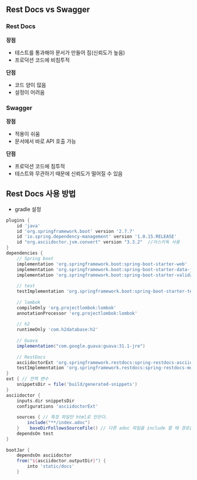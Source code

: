 
## Rest Docs vs Swagger
### Rest Docs
**장점**
- 테스트를 통과해야 문서가 만들어 짐(신뢰도가 높음)
- 프로덕션 코드에 비침투적

**단점**
- 코드 양이 많음
- 설정이 어려움
### Swagger
**장점**
- 적용이 쉬움
- 문서에서 바로 API 호출 가능

**단점**
- 프로덕션 코드에 침투적
- 테스트와 무관하기 때문에 신뢰도가 떨어질 수 있음


## Rest Docs 사용 방법
- gradle 설정
```gradle
plugins {  
    id 'java'  
    id 'org.springframework.boot' version '2.7.7'  
    id 'io.spring.dependency-management' version '1.0.15.RELEASE'  
    id "org.asciidoctor.jvm.convert" version "3.3.2"  //아스키독 사용
}
dependencies {  
    // Spring boot  
    implementation 'org.springframework.boot:spring-boot-starter-web'  
    implementation 'org.springframework.boot:spring-boot-starter-data-jpa'  
    implementation 'org.springframework.boot:spring-boot-starter-validation'  
  
    // test  
    testImplementation 'org.springframework.boot:spring-boot-starter-test'  
  
    // lombok  
    compileOnly 'org.projectlombok:lombok'  
    annotationProcessor 'org.projectlombok:lombok'  
  
    // h2  
    runtimeOnly 'com.h2database:h2'  
  
    // Guava  
    implementation("com.google.guava:guava:31.1-jre")  
  
    // RestDocs  
    asciidoctorExt 'org.springframework.restdocs:spring-restdocs-asciidoctor'  
    testImplementation 'org.springframework.restdocs:spring-restdocs-mockmvc'  
}
ext { // 전역 변수  
    snippetsDir = file('build/generated-snippets')  
}
asciidoctor {  
    inputs.dir snippetsDir  
    configurations 'asciidoctorExt'  
  
    sources { // 특정 파일만 html로 만든다.  
        include("**/index.adoc")  
    }    baseDirFollowsSourceFile() // 다른 adoc 파일을 include 할 때 경로를 baseDir로 맞춘다.  
    dependsOn test  
}  
  
bootJar {  
    dependsOn asciidoctor  
    from("${asciidoctor.outputDir}") {  
        into 'static/docs'  
    }
```